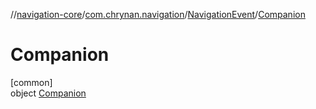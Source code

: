 //[navigation-core](../../../../index.md)/[com.chrynan.navigation](../../index.md)/[NavigationEvent](../index.md)/[Companion](index.md)

# Companion

[common]\
object [Companion](index.md)
